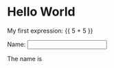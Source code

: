 <!DOCTYPE html>
<html lang="en-US">
<script src="http://ajax.googleapis.com/ajax/libs/angularjs/1.4.8/angular.min.js"></script>
<body>

<div ng-app="">
 	<h1>Hello World</h1>
</div>

<div ng-app="">
<p>My first expression: {{ 5 + 5 }}</p>
</div>

<div ng-app="">
 	<p>Name: <input type="text" ng-model="name"></p>
 	<p ng-bind="name"></p>
</div>

<div ng-app="" ng-init="firstName='John'">

<p>The name is <span ng-bind="firstName"></span></p>

</div>

</body>
</html>
